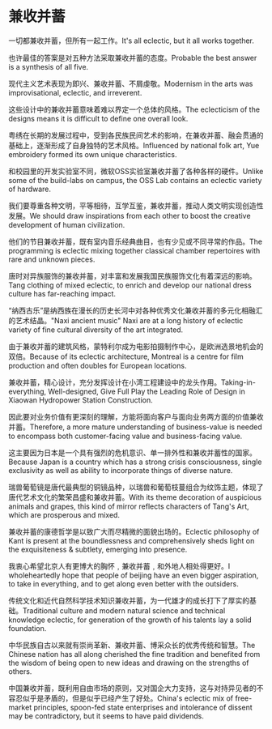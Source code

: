 # 兼收并蓄

<p><span class="chinese">一切都兼收并蓄，但所有一起工作。</span><span class="english">It's all eclectic, but it all works together.</span></p>

<p><span class="chinese">也许最佳的答案是对五种方法采取兼收并蓄的态度。</span><span class="english">Probable the best answer is a synthesis of all five.</span></p>

<p><span class="chinese">现代主义艺术表现为即兴、兼收并蓄、不屑虔敬。</span><span class="english">Modernism in the arts was improvisational, eclectic, and irreverent.</span></p>

<p><span class="chinese">这些设计中的兼收并蓄意味着难以界定一个总体的风格。</span><span class="english">The eclecticism of the designs means it is difficult to define one overall look.</span></p>

<p><span class="chinese">粤绣在长期的发展过程中，受到各民族民间艺术的影响，在兼收并蓄、融会贯通的基础上，逐渐形成了自身独特的艺术风格。</span><span class="english">Influenced by national folk art, Yue embroidery formed its own unique characteristics.</span></p>

<p><span class="chinese">和校园里的开发实验室不同，微软OSS实验室兼收并蓄了各种各样的硬件。</span><span class="english">Unlike some of the build-labs on campus, the OSS Lab contains an eclectic variety of hardware.</span></p>

<p><span class="chinese">我们要尊重各种文明，平等相待，互学互鉴，兼收并蓄，推动人类文明实现创造性发展。</span><span class="english">We should draw inspirations from each other to boost the creative development of human civilization.</span></p>

<p><span class="chinese">他们的节目兼收并蓄，既有室内音乐经典曲目，也有少见或不同寻常的作品。</span><span class="english">The programming is eclectic mixing together classical chamber repertoires with rare and unknown pieces.</span></p>

<p><span class="chinese">唐时对异族服饰的兼收并蓄，对丰富和发展我国民族服饰文化有着深远的影响。</span><span class="english">Tang clothing of mixed eclectic, to enrich and develop our national dress culture has far-reaching impact.</span></p>

<p><span class="chinese">“纳西古乐”是纳西族在漫长的历史长河中对各种优秀文化兼收并蓄的多元化相融汇的艺术结晶。</span><span class="english">"Naxi ancient music" Naxi are at a long history of eclectic variety of fine cultural diversity of the art integrated.</span></p>

<p><span class="chinese">由于兼收并蓄的建筑风格，蒙特利尔成为电影拍摄制作中心，是欧洲选景地机会的双倍。</span><span class="english">Because of its eclectic architecture, Montreal is a centre for film production and often doubles for European locations.</span></p>

<p><span class="chinese">兼收并蓄，精心设计，充分发挥设计在小湾工程建设中的龙头作用。</span><span class="english">Taking-in-everything, Well-designed, Give Full Play the Leading Role of Design in Xiaowan Hydropower Station Construction.</span></p>

<p><span class="chinese">因此要对业务价值有更深刻的理解，方能将面向客户与面向业务两方面的价值兼收并蓄。</span><span class="english">Therefore, a more mature understanding of business-value is needed to encompass both customer-facing value and business-facing value.</span></p>

<p><span class="chinese">这主要因为日本是一个具有强烈的危机意识、单一排外性和兼收并蓄性的国家。</span><span class="english">Because Japan is a country which has a strong crisis consciousness, single exclusivity as well as ability to incorporate things of diverse nature.</span></p>

<p><span class="chinese">瑞兽葡萄镜是唐代最典型的铜镜品种，以瑞兽和葡萄枝蔓组合为纹饰主题，体现了唐代艺术文化的繁荣昌盛和兼收并蓄。</span><span class="english">With its theme decoration of auspicious animals and grapes, this kind of mirror reflects characters of Tang's Art, which are prosperous and mixed.</span></p>

<p><span class="chinese">兼收并蓄的康德哲学是以致广大而尽精微的面貌出场的。</span><span class="english">Eclectic philosophy of Kant is present at the boundlessness and comprehensively sheds light on the exquisiteness & subtlety, emerging into presence.</span></p>

<p><span class="chinese">我衷心希望北京人有更博大的胸怀﹐兼收并蓄﹐和外地人相处得更好。</span><span class="english">I wholeheartedly hope that people of beijing have an even bigger aspiration, to take in everything, and to get along even better with the outsiders.</span></p>

<p><span class="chinese">传统文化和近代自然科学技术知识兼收并蓄，为一代雄才的成长打下了厚实的基础。</span><span class="english">Traditional culture and modern natural science and technical knowledge eclectic, for generation of the growth of his talents lay a solid foundation.</span></p>

<p><span class="chinese">中华民族自古以来就有崇尚革新、兼收并蓄、博采众长的优秀传统和智慧。</span><span class="english">The Chinese nation has all along cherished the fine tradition and benefited from the wisdom of being open to new ideas and drawing on the strengths of others.</span></p>

<p><span class="chinese">中国兼收并蓄，既利用自由市场的原则，又对国企大力支持，这与对持异见者的不容忍似乎是矛盾的，但是似乎已经产生了好处。</span><span class="english">China's eclectic mix of free-market principles, spoon-fed state enterprises and intolerance of dissent may be contradictory, but it seems to have paid dividends.</span></p>

